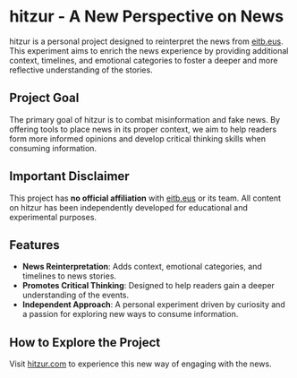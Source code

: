 # hitzur - A New Perspective on News

hitzur is a personal project designed to reinterpret the news from [eitb.eus](https://www.eitb.eus). This experiment aims to enrich the news experience by providing additional context, timelines, and emotional categories to foster a deeper and more reflective understanding of the stories.

## Project Goal

The primary goal of hitzur is to combat misinformation and fake news. By offering tools to place news in its proper context, we aim to help readers form more informed opinions and develop critical thinking skills when consuming information.

## Important Disclaimer

This project has **no official affiliation** with [eitb.eus](https://www.eitb.eus) or its team. All content on hitzur has been independently developed for educational and experimental purposes.

## Features

- **News Reinterpretation**: Adds context, emotional categories, and timelines to news stories.
- **Promotes Critical Thinking**: Designed to help readers gain a deeper understanding of the events.
- **Independent Approach**: A personal experiment driven by curiosity and a passion for exploring new ways to consume information.

## How to Explore the Project

Visit [hitzur.com](http://hitzur.com) to experience this new way of engaging with the news.
